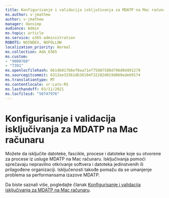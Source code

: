 ```yaml
---
title: Konfigurisanje i validacija isključivanja za MDATP na Mac računaru
ms.author: v-jmathew
author: v-jmathew
manager: dansimp
audience: Admin
ms.topic: article
ms.service: o365-administration
ROBOTS: NOINDEX, NOFOLLOW
localization_priority: Normal
ms.collection: Adm_O365
ms.custom:
- "9000760"
- "7391"
ms.openlocfilehash: 6614b017b6ef0aa71ef75887588d796d0d491279
ms.sourcegitcommit: 6312ee31561db36104f32282d019d069ede69174
ms.translationtype: MT
ms.contentlocale: sr-Latn-RS
ms.lasthandoff: 03/11/2021
ms.locfileid: "50747976"
---
```

# <a name="configure-and-validate-exclusions-for-mdatp-on-a-mac"></a>Konfigurisanje i validacija isključivanja za MDATP na Mac računaru

Možete da isključite datoteke, fascikle, procese i datoteke koje su otvorene za procese iz usluge MDATP na Mac računaru. Isključivanja pomoći sprečavaju nepravilno otkrivanje softvera i datoteka jedinstvenih ili prilagođene organizaciji. Isključenosti takođe pomažu da se umanjenje problema sa performansama izazove MDATP.

Da biste saznali više, pogledajte članak [Konfigurisanje i validacija isključivanja za MDATP na Mac računaru](https://go.microsoft.com/fwlink/?linkid=2144616).
